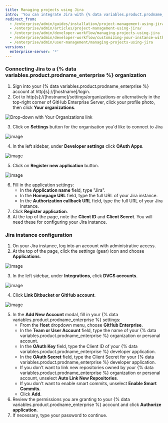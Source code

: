 ```yaml
---
title: Managing projects using Jira
intro: 'You can integrate Jira with {% data variables.product.prodname_enterprise %} for project management.'
redirect_from:
  - /enterprise/admin/guides/installation/project-management-using-jira/
  - /enterprise/admin/articles/project-management-using-jira/
  - /enterprise/admin/developer-workflow/managing-projects-using-jira
  - /enterprise/admin/developer-workflow/customizing-your-instance-with-integrations
  - /enterprise/admin/user-management/managing-projects-using-jira
versions:
  enterprise-server: '*'
---
```


### Connecting Jira to a {% data variables.product.prodname_enterprise %} organization

1. Sign into your {% data variables.product.prodname_enterprise %} account at http[s]://[hostname]/login.
2. Got to http[s]://[hostname]/settings/organizations or alternatively in the top-right corner of GitHub Enterprise Server, click your profile photo, then click **Your organizations**.

![Drop-down with Your Organizations link](https://user-images.githubusercontent.com/59625655/100982733-8b1c7380-359c-11eb-9ab7-62f18581a930.png)

3. Click on **Settings** button for the organisation you'd like to connect to Jira

![image](https://user-images.githubusercontent.com/59625655/101001072-c5910b00-35b2-11eb-9541-7969d7d67803.png)

4. In the left sidebar, under **Developer settings** click **OAuth Apps**.

![image](https://user-images.githubusercontent.com/59625655/101001717-99c25500-35b3-11eb-8fe4-af4692fd5782.png)

5. Click on **Register new application** button.

![image](https://user-images.githubusercontent.com/59625655/101001790-ae9ee880-35b3-11eb-9a05-37343d4d8de4.png)

6. Fill in the application settings:
    - In the **Application name** field, type "Jira".
    - In the **Homepage URL** field, type the full URL of your Jira instance.
    - In the **Authorization callback URL** field, type the full URL of your Jira instance.
7. Click **Register application**.
8. At the top of the page, note the **Client ID** and **Client Secret**. You will need these for configuring your Jira instance.

### Jira instance configuration

1. On your Jira instance, log into an account with administrative access.
2. At the top of the page, click the settings (gear) icon and choose **Applications**.

![image](https://user-images.githubusercontent.com/59625655/101001331-16a0ff00-35b3-11eb-909a-6a58ab6b6288.png)

3. In the left sidebar, under **Integrations**, click **DVCS accounts**.

![image](https://user-images.githubusercontent.com/59625655/101001515-549e2300-35b3-11eb-804c-11f9a50f591e.png)

4. Click **Link Bitbucket or GitHub account**.

![image](https://user-images.githubusercontent.com/59625655/101001584-6aabe380-35b3-11eb-936a-67a1aa8f3504.png)

5. In the **Add New Account** modal, fill in your {% data variables.product.prodname_enterprise %} settings:
    - From the **Host** dropdown menu, choose **GitHub Enterprise**.
    - In the **Team or User Account** field, type the name of your {% data variables.product.prodname_enterprise %} organization or personal account.
    - In the **OAuth Key** field, type the Client ID of your {% data variables.product.prodname_enterprise %} developer application.
    - In the **OAuth Secret** field, type the Client Secret for your {% data variables.product.prodname_enterprise %} developer application.
    - If you don't want to link new repositories owned by your {% data variables.product.prodname_enterprise %} organization or personal account, unselect **Auto Link New Repositories**.
    - If you don't want to enable smart commits, unselect **Enable Smart Commits**.
    - Click **Add**.
6. Review the permissions you are granting to your {% data variables.product.prodname_enterprise %} account and click **Authorize application**.
7. If necessary, type your password to continue.
